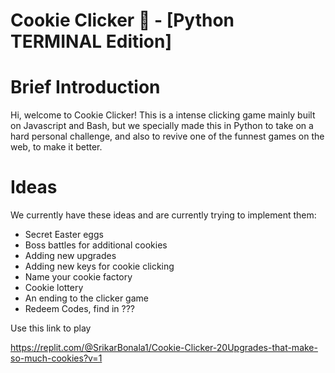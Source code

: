 # **Cookie Clicker 🍪** - [Python TERMINAL Edition]

# Brief Introduction

Hi, welcome to Cookie Clicker! This is a intense clicking game mainly built on Javascript and Bash, but we specially made this in Python to take on a hard personal challenge, and also to revive one of the funnest games on the web, to make it better.

# Ideas

We currently have these ideas and are currently trying to implement them:

* Secret Easter eggs
* Boss battles for additional cookies
* Adding new upgrades
* Adding new keys for cookie clicking
* Name your cookie factory
* Cookie lottery
* An ending to the clicker game
* Redeem Codes, find in ???

Use this link to play 

https://replit.com/@SrikarBonala1/Cookie-Clicker-20Upgrades-that-make-so-much-cookies?v=1
